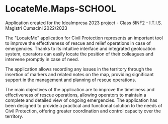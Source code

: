 # LocateMe.Maps-SCHOOL
Application created for the IdeaImpresa 2023 project - Class 5INF2 - I.T.I.S. Magistri Cumacini 2022/2023

The "LocateMe" application for Civil Protection represents an important tool to improve the effectiveness of rescue and relief operations in case of emergencies. Thanks to its intuitive interface and integrated geolocation system, operators can easily locate the position of their colleagues and intervene promptly in case of need.

The application allows recording any issues in the territory through the insertion of markers and related notes on the map, providing significant support in the management and planning of rescue operations.

The main objectives of the application are to improve the timeliness and effectiveness of rescue operations, allowing operators to maintain a complete and detailed view of ongoing emergencies. The application has been designed to provide a practical and functional solution to the needs of Civil Protection, offering greater coordination and control capacity over the territory.
